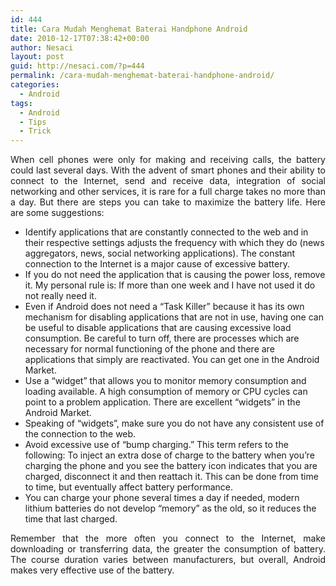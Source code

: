 ```yaml
---
id: 444
title: Cara Mudah Menghemat Baterai Handphone Android
date: 2010-12-17T07:38:42+00:00
author: Nesaci
layout: post
guid: http://nesaci.com/?p=444
permalink: /cara-mudah-menghemat-baterai-handphone-android/
categories:
  - Android
tags:
  - Android
  - Tips
  - Trick
---
```

<p style="text-align: justify;">
  When cell phones were only for making and receiving calls, the battery could last several days. With the advent of smart phones and their ability to connect to the Internet, send and receive data, integration of social networking and other services, it is rare for a full charge takes no more than a day. But there are steps you can take to maximize the battery life. Here are some suggestions:
</p>

  * Identify applications that are constantly connected to the web and in their respective settings adjusts the frequency with which they do (news aggregators, news, social networking applications). The constant connection to the Internet is a major cause of excessive battery.
  * If you do not need the application that is causing the power loss, remove it. My personal rule is: If more than one week and I have not used it do not really need it.
  * Even if Android does not need a &#8220;Task Killer&#8221; because it has its own mechanism for disabling applications that are not in use, having one can be useful to disable applications that are causing excessive load consumption. Be careful to turn off, there are processes which are necessary for normal functioning of the phone and there are applications that simply are reactivated. You can get one in the Android Market.
  * Use a &#8220;widget&#8221; that allows you to monitor memory consumption and loading available. A high consumption of memory or CPU cycles can point to a problem application. There are excellent &#8220;widgets&#8221; in the Android Market.
  * Speaking of &#8220;widgets&#8221;, make sure you do not have any consistent use of the connection to the web.
  * Avoid excessive use of &#8220;bump charging.&#8221; This term refers to the following: To inject an extra dose of charge to the battery when you&#8217;re charging the phone and you see the battery icon indicates that you are charged, disconnect it and then reattach it. This can be done from time to time, but eventually affect battery performance.
  * You can charge your phone several times a day if needed, modern lithium batteries do not develop &#8220;memory&#8221; as the old, so it reduces the time that last charged.

<p style="text-align: justify;">
  Remember that the more often you connect to the Internet, make downloading or transferring data, the greater the consumption of battery. The course duration varies between manufacturers, but overall, Android makes very effective use of the battery.
</p>